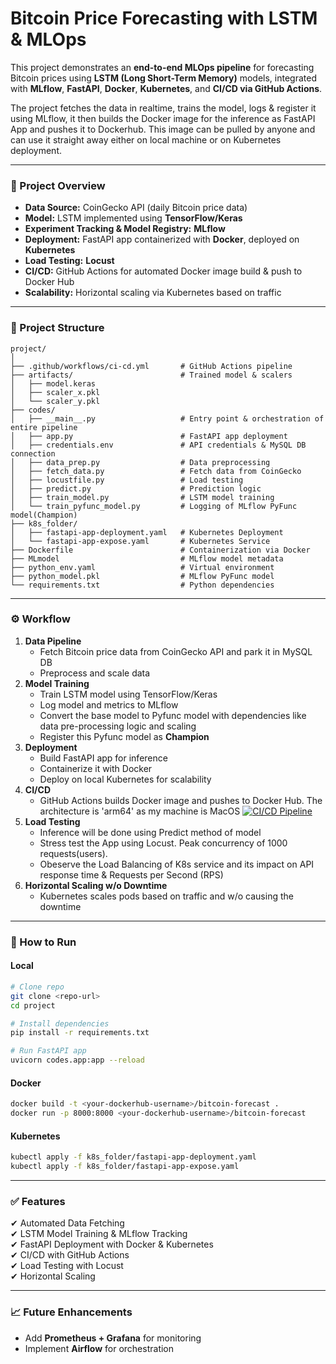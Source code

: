 # Bitcoin Price Forecasting with LSTM & MLOps

This project demonstrates an **end-to-end MLOps pipeline** for forecasting Bitcoin prices using **LSTM (Long Short-Term Memory)** models, integrated with **MLflow**, **FastAPI**, **Docker**, **Kubernetes**, and **CI/CD via GitHub Actions**.

The project fetches the data in realtime, trains the model, logs & register it using MLflow, it then builds the Docker image for the inference as FastAPI App and pushes it to Dockerhub. This image can be pulled by anyone and can use it straight away either on local machine or on Kubernetes deployment. 

---

### **📌 Project Overview**
- **Data Source:** CoinGecko API (daily Bitcoin price data)
- **Model:** LSTM implemented using **TensorFlow/Keras**
- **Experiment Tracking & Model Registry:** **MLflow**
- **Deployment:** FastAPI app containerized with **Docker**, deployed on **Kubernetes**
- **Load Testing:** **Locust**
- **CI/CD:** GitHub Actions for automated Docker image build & push to Docker Hub
- **Scalability:** Horizontal scaling via Kubernetes based on traffic

---

### **📂 Project Structure**
```
project/
│
├── .github/workflows/ci-cd.yml       # GitHub Actions pipeline
├── artifacts/                        # Trained model & scalers
│   ├── model.keras
│   ├── scaler_x.pkl
│   └── scaler_y.pkl
├── codes/
│   ├── __main__.py                   # Entry point & orchestration of entire pipeline
│   ├── app.py                        # FastAPI app deployment
│   ├── credentials.env               # API credentials & MySQL DB connection
│   ├── data_prep.py                  # Data preprocessing
│   ├── fetch_data.py                 # Fetch data from CoinGecko
│   ├── locustfile.py                 # Load testing
│   ├── predict.py                    # Prediction logic
│   ├── train_model.py                # LSTM model training
│   └── train_pyfunc_model.py         # Logging of MLflow PyFunc model(Champion)
├── k8s_folder/
│   ├── fastapi-app-deployment.yaml   # Kubernetes Deployment
│   └── fastapi-app-expose.yaml       # Kubernetes Service
├── Dockerfile                        # Containerization via Docker
├── MLmodel                           # MLflow model metadata
├── python_env.yaml                   # Virtual environment
├── python_model.pkl                  # MLflow PyFunc model
└── requirements.txt                  # Python dependencies
```

---

### **⚙️ Workflow**
1. **Data Pipeline**
   - Fetch Bitcoin price data from CoinGecko API and park it in MySQL DB
   - Preprocess and scale data
2. **Model Training**
   - Train LSTM model using TensorFlow/Keras
   - Log model and metrics to MLflow
   - Convert the base model to Pyfunc model with dependencies like data pre-processing logic and scaling
   - Register this Pyfunc model as **Champion**
3. **Deployment**
   - Build FastAPI app for inference
   - Containerize it with Docker
   - Deploy on local Kubernetes for scalability
4. **CI/CD**
   - GitHub Actions builds Docker image and pushes to Docker Hub. The architecture is 'arm64' as my machine is MacOS
     [![CI/CD Pipeline](https://github.com/husainsb/btc_forecast_mlops/actions/workflows/ci-cd.yml/badge.svg?branch=fastapi_app)](https://github.com/husainsb/btc_forecast_mlops/actions/workflows/ci-cd.yml)
5. **Load Testing**
   - Inference will be done using Predict method of model
   - Stress test the App using Locust. Peak concurrency of 1000 requests(users).
   - Obeserve the Load Balancing of K8s service and its impact on API response time & Requests per Second (RPS)
6. **Horizontal Scaling w/o Downtime**
   - Kubernetes scales pods based on traffic and w/o causing the downtime

---

### **🚀 How to Run**
#### **Local**
```bash
# Clone repo
git clone <repo-url>
cd project

# Install dependencies
pip install -r requirements.txt

# Run FastAPI app
uvicorn codes.app:app --reload
```

#### **Docker**
```bash
docker build -t <your-dockerhub-username>/bitcoin-forecast .
docker run -p 8000:8000 <your-dockerhub-username>/bitcoin-forecast
```

#### **Kubernetes**
```bash
kubectl apply -f k8s_folder/fastapi-app-deployment.yaml
kubectl apply -f k8s_folder/fastapi-app-expose.yaml
```

---

### **✅ Features**
✔ Automated Data Fetching  
✔ LSTM Model Training & MLflow Tracking  
✔ FastAPI Deployment with Docker & Kubernetes  
✔ CI/CD with GitHub Actions  
✔ Load Testing with Locust  
✔ Horizontal Scaling  

---

### **📈 Future Enhancements**
- Add **Prometheus + Grafana** for monitoring
- Implement **Airflow** for orchestration


